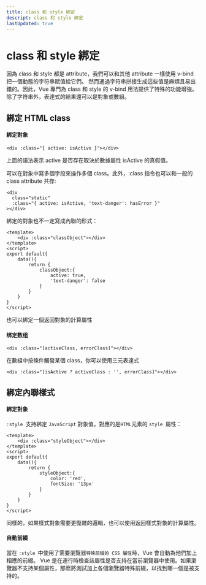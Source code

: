 ```yaml
---
title: class 和 style 綁定
descript: class 和 style 綁定
lastUpdated: true
---
```

# class 和 style 綁定
因為 class 和 style 都是 attribute，我們可以和其他 attribute 一樣使用 v-bind 把一個動態的字符串賦值給它們。
然而通過字符串拼接生成這些值是麻煩且易出錯的。因此，Vue 專門為 class 和 style 的 v-bind 用法提供了特殊的功能增強。
除了字符串外，表達式的結果還可以是對象或數組。

## 綁定 HTML class
#### 綁定對象
``` vue
<div :class="{ active: isActive }"></div>
```
上面的語法表示 active 是否存在取決於數據屬性 isActive 的真假值。

可以在對象中寫多個字段來操作多個 class。此外，:class 指令也可以和一般的 class attribute 共存:
``` vue
<div
  class="static"
  :class="{ active: isActive, 'text-danger': hasError }"
></div>
```
綁定的對象也不一定寫成內聯的形式：
``` vue
<template>
    <div :class="classObject"></div>
</template>
<script>
export default{
    data(){
        return {
            classObject:{
                active: true,
                'text-danger': false
            }
        }
    }
}
</script>
```
也可以綁定一個返回對象的計算屬性

#### 绑定数组
``` vue
<div :class="[activeClass, errorClass]"></div>
```
在數組中按條件觸發某個 class，你可以使用三元表達式
``` vue
<div :class="[isActive ? activeClass : '', errorClass]"></div>
```
## 綁定內聯樣式
#### 綁定對象
`:style `支持綁定 `JavaScript` 對象值，對應的是` HTML `元素的 `style `屬性：
``` vue
<template>
    <div :class="styleObject"></div>
</template>
<script>
export default{
    data(){
        return {
            styleObject:{
                color: 'red',
                fontSize: '13px'
            }
        }
    }
}
</script>
```
同樣的，如果樣式對象需要更復雜的邏輯，也可以使用返回樣式對象的計算屬性。
#### 自動前綴
當在 `:style `中使用了需要瀏覽器`特殊前綴的 CSS 屬性`時，Vue 會自動為他們加上相應的前綴。
Vue 是在運行時檢查該屬性是否支持在當前瀏覽器中使用。如果瀏覽器不支持某個屬性，那麽將測試加上各個瀏覽器特殊前綴，以找到哪一個是被支持的。